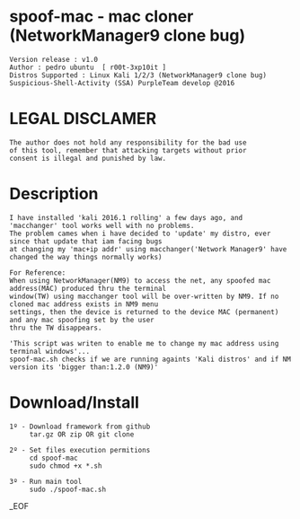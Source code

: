 # spoof-mac - mac cloner (NetworkManager9 clone bug)
    Version release : v1.0
    Author : pedro ubuntu  [ r00t-3xp10it ]
    Distros Supported : Linux Kali 1/2/3 (NetworkManager9 clone bug)
    Suspicious-Shell-Activity (SSA) PurpleTeam develop @2016

# LEGAL DISCLAMER
    The author does not hold any responsibility for the bad use
    of this tool, remember that attacking targets without prior
    consent is illegal and punished by law.



# Description
    I have installed 'kali 2016.1 rolling' a few days ago, and 'macchanger' tool works well with no problems.
    The problem cames when i have decided to 'update' my distro, ever since that update that iam facing bugs
    at changing my 'mac+ip addr' using macchanger('Network Manager9' have changed the way things normally works)

    For Reference:
    When using NetworkManager(NM9) to access the net, any spoofed mac address(MAC) produced thru the terminal
    window(TW) using macchanger tool will be over-written by NM9. If no cloned mac address exists in NM9 menu
    settings, then the device is returned to the device MAC (permanent) and any mac spoofing set by the user
    thru the TW disappears.

    'This script was writen to enable me to change my mac address using terminal windows'...
    spoof-mac.sh checks if we are running againts 'Kali distros' and if NM version its 'bigger than:1.2.0 (NM9)'



# Download/Install
    1º - Download framework from github
         tar.gz OR zip OR git clone

    2º - Set files execution permitions
         cd spoof-mac
         sudo chmod +x *.sh

    3º - Run main tool
         sudo ./spoof-mac.sh


_EOF
